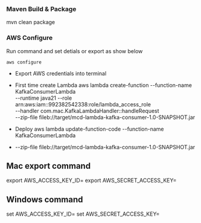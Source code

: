 ### Maven Build & Package

mvn clean package

### AWS Configure

Run command and set detials or export as show below

```jsunicoderegexp
aws configure
```

- Export AWS credentials into terminal

- First time create Lambda
  aws lambda create-function --function-name KafkaConsumerLambda \
  --runtime java21 --role arn:aws:iam::992382542338:role/lambda_access_role \
  --handler com.mac.KafkaLambdaHandler::handleRequest \
  --zip-file fileb://target/mcd-lambda-kafka-consumer-1.0-SNAPSHOT.jar

- Deploy
  aws lambda update-function-code --function-name KafkaConsumerLambda
- --zip-file fileb://target/mcd-lambda-kafka-consumer-1.0-SNAPSHOT.jar

## Mac export command

export AWS_ACCESS_KEY_ID=<aws key from secrets.txt>
export AWS_SECRET_ACCESS_KEY=<aws secret access key from secrets.txt>

## Windows command

set AWS_ACCESS_KEY_ID=<aws key from secrets.txt>
set AWS_SECRET_ACCESS_KEY=<aws secret access key from secrets.txt>